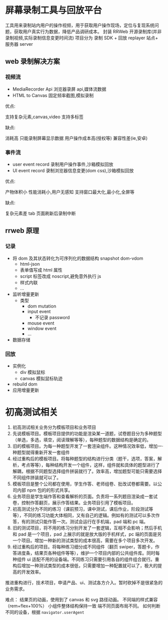 # 屏幕录制工具与回放平台

工具用来录制站内用户的操作视频，用于获取用户操作现场，定位与复现系统问题，获取用户真实行为数据，降低产品调研成本。
封装 RRWeb 开源录制库(并非录制视频,实际录制信息变更时间流)
项目分为 录制 SDK + 回放 replayer 站点+ 服务器 server

## web 录制解决方案

### 视频流

- MediaRecorder Api 浏览器录屏 api,媒体流数据
- HTML to Canvas 固定频率截图,模拟录制

优点:

支持复杂元素,canvas,video
支持多标签

缺点:

消耗高
只能录制屏幕显示数据
用户操作成本高(授权等)
兼容性差(ie,安卓)

### 事件流

- user event record 录制用户操作事件,沙箱模拟回放
- UI event record 录制浏览器信息变更(dom css),沙箱模拟回放

优点:

产物体积小
性能消耗小,用户无感知
支持窗口最大化,最小化,全屏等

缺点:

复杂元素差
tab 页面刷新后录制中断

## rrweb 原理

### 记录

- 将 dom 及其状态转化为可序列化的数据结构 snapshot dom-vdom
  - html-json
  - 表单值写成 html 属性
  - script 标签改成 noscript,避免意外执行 js
  - 样式内联
  - ...
- 监听增量更新
  - 类型
    - dom mutation
    - input event
      - 不记录 password
    - mouse event
    - window event
    - ...
- 数据存储

### 回放

- 实例化
  - div 模拟鼠标
  - canvas 模拟鼠标轨迹
- rebuild dom
- 应用增量更新

# 初高测试相关

1. 初高测试相关业务分为模板项目和业务项目
2. 先说模板项目。模板项目提供的功能是渲染某一道题，试卷题目分为多种题型（单选，多选，填空，阅读理解等等），每种题型的数据结构是确定的。
3. 旧的模板项目。为每一种题型开发了一套渲染组件。这种情况效率低，增加一·种题型就得重新开发一套组件
4. 经过重构后的模板项目。将每种题型的结构进行分类（题干，选项，答案，解析，考点等等），每种结构开发一个组件，这样，组件就和具体的题型进行了解耦，根据不同题型选择组件拼装就行了。效率高，增加题型可能只需要选择不同组件拼装就可以了。
5. 模板项目是整个公司都在使用，学生作答、老师组卷、批改试卷都需要。以公司内部 npm 包的的形式共享。
6. 业务项目是学生端作答和查看解析的页面。负责将一系列题目渲染成一套试卷，控制作答翻页，展示作答结果。业务项目引用了模板项目。
7. 初高测试分为不同的练习（课前预习，课中测试，课后作业，阶段测试等等），不同的练习功能大体相同，又有自己的逻辑。例如有的测试可以多次作答，有的测试只能作答一次。测试会运行在手机端，pad 端和 pc 端。
8. 旧的测试项目，将不用的练习分别开发了一套逻辑，互相不会影响；然后手机和 pad 是一个项目，pad 上展示的就是放大版的手机样式，pc 端的页面是另一个项目。增加一种新的测试类型的成本很高，需要在多个项目多次开发。
9. 经过重构后的项目。将每种练习细分成不同组件（翻页 swiper，答题卡，作答进度条，结果页各种组件等等），维护一个项目内部的公共组件库。同时每种组件 ui 适配不用的设备端。不同练习只需要引用各自的组件组合就行。重构后增加一种测试类型的成本很低，只需要增加一种配置就可以了，极大的提高的开发效率。

推进重构进行，技术项目，申请产品、ui、测试各方介入。暂时砍掉不是很紧急的业务需求。

难点：
结果页的动画，使用到了 canvas 和 svg 路径动画。
不同端的样式兼容（rem+flex+100%） 小组件整体结构保持一致 端不同页面布局不同。
如何判断不同的设备，根据 `navigator.userAgent`
